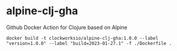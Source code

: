 # alpine-clj-gha
Github Docker Action for Clojure based on Alpine


```
docker build -t clockworksio/alpine-clj-gha:1.0.0 --label "version=1.0.0" --label "build=2023-01-27.1" -f ./Dockerfile .

```